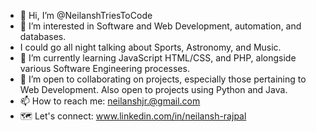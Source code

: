 - 👋 Hi, I’m @NeilanshTriesToCode
- 👀 I’m interested in Software and Web Development, automation, and databases.
- I could go all night talking about Sports, Astronomy, and Music.
- 🌱 I’m currently learning JavaScript HTML/CSS, and PHP, alongside various Software Engineering processes.
- 💞️ I’m open to collaborating on projects, especially those pertaining to Web Development. Also open to projects using Python and Java.
- 📫 How to reach me: neilanshjr.@gmail.com
- 🗺 Let's connect: www.linkedin.com/in/neilansh-rajpal

<!---
NeilanshTriesToCode/NeilanshTriesToCode is a ✨ special ✨ repository because its `README.md` (this file) appears on your GitHub profile.
You can click the Preview link to take a look at your changes.
--->
